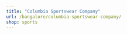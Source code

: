 ```yaml
---
title: "Columbia Sportswear Company"
url: /bangalore/columbia-sportswear-company/
shop: sports
---
```

